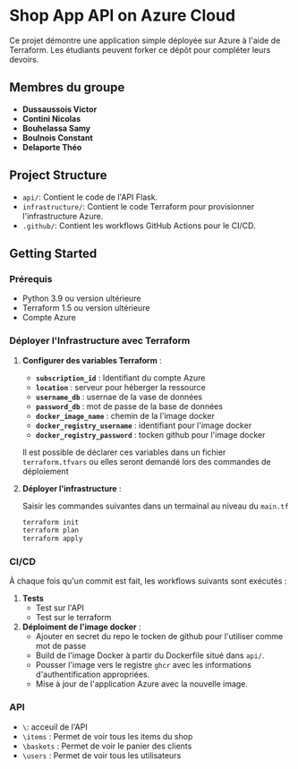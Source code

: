 # Shop App API on Azure Cloud

Ce projet démontre une application simple déployée sur Azure à l'aide de Terraform. Les étudiants peuvent forker ce dépôt pour compléter leurs devoirs.

## Membres du groupe

- **Dussaussois Victor**
- **Contini Nicolas**
- **Bouhelassa Samy**
- **Boulnois Constant**
- **Delaporte Théo**

## Project Structure

- `api/`: Contient le code de l'API Flask.
- `infrastructure/`: Contient le code Terraform pour provisionner l'infrastructure Azure.
- `.github/`: Contient les workflows GitHub Actions pour le CI/CD.

## Getting Started

### Prérequis
- Python 3.9 ou version ultérieure
- Terraform 1.5 ou version ultérieure
- Compte Azure

### Déployer l'Infrastructure avec Terraform
1. **Configurer des variables Terraform** :
   - **`subscription_id`** : Identifiant du compte Azure
   - **`location`** : serveur pour héberger la ressource
   - **`username_db`** : usernae de la vase de données
   - **`password_db`** : mot de passe de la base de données
   - **`docker_image_name`** : chemin de la l'image docker
   - **`docker_registry_username`** : identifiant pour l'image docker
   - **`docker_registry_password`** : tocken github pour l'image docker

   Il est possible de déclarer ces variables dans un fichier `terraform.tfvars` ou elles seront demandé lors des commandes de déploiement

2. **Déployer l'infrastructure** :
   
      Saisir les commandes suivantes dans un termainal au niveau du `main.tf`
   ```bash
   terraform init
   terraform plan
   terraform apply
   ```

### CI/CD

   À chaque fois qu'un commit est fait, les workflows suivants sont exécutés :
1. **Tests**
   - Test sur l'API
   - Test sur le terraform
3. **Déploiment de l'image docker** :
   - Ajouter en secret du repo le tocken de github pour l'utiliser comme mot de passe
   - Build de l'image Docker à partir du Dockerfile situé dans `api/`.
   - Pousser l'image vers le registre `ghcr` avec les informations d'authentification appropriées.
   - Mise à jour de l'application Azure avec la nouvelle image.

### API

- `\`: acceuil de l'API
- `\items` : Permet de voir tous les items du shop
- `\baskets` : Permet de voir le panier des clients
-  `\users` : Permet de voir tous les utilisateurs

   